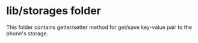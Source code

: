 # lib/storages folder

This folder contains getter/setter method for get/save key-value pair to the phone's storage.
